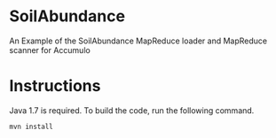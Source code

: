 SoilAbundance
=============

An Example of the SoilAbundance MapReduce loader and MapReduce scanner for Accumulo

Instructions
============

Java 1.7 is required.
To build the code, run the following command.

```bash
mvn install
```

